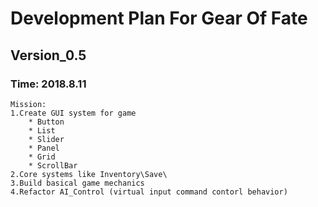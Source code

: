 # Development Plan For Gear Of Fate

## Version_0.5

### Time: 2018.8.11
    Mission: 
    1.Create GUI system for game
        * Button
        * List
        * Slider
        * Panel
        * Grid
        * ScrollBar
    2.Core systems like Inventory\Save\
    3.Build basical game mechanics
    4.Refactor AI_Control (virtual input command contorl behavior)
    
    


